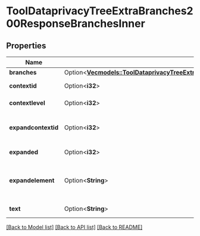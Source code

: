 # ToolDataprivacyTreeExtraBranches200ResponseBranchesInner

## Properties

Name | Type | Description | Notes
------------ | ------------- | ------------- | -------------
**branches** | Option<[**Vec<models::ToolDataprivacyTreeExtraBranches200ResponseBranchesInnerBranchesInner>**](tool_dataprivacy_tree_extra_branches_200_response_branches_inner_branches_inner.md)> |  | [optional]
**contextid** | Option<**i32**> | The node contextid | [optional]
**contextlevel** | Option<**i32**> | The node contextlevel | [optional]
**expandcontextid** | Option<**i32**> | The contextid this node expands | [optional]
**expanded** | Option<**i32**> | Is it expanded | [optional]
**expandelement** | Option<**String**> | What element is this node expanded to | [optional]
**text** | Option<**String**> | The node text | [optional]

[[Back to Model list]](../README.md#documentation-for-models) [[Back to API list]](../README.md#documentation-for-api-endpoints) [[Back to README]](../README.md)


